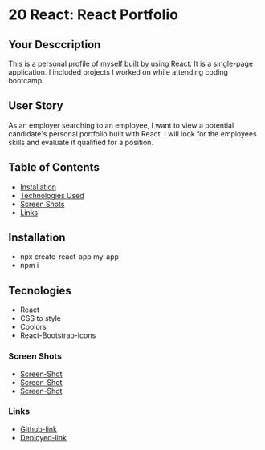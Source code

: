 # 20 React: React Portfolio

## Your Desccription

This is a personal profile of myself built by using React. It is a single-page application. I included projects I worked on while attending coding bootcamp. 

## User Story

As an employer searching to an employee, I want to view a potential candidate's personal portfolio built with React. I will look for the employees skills and evaluate if qualified for a position.

## Table of Contents

- [Installation](#installation)
- [Technologies Used](#technologies)
- [Screen Shots](#screen-shots)
- [Links](#links)

## Installation

- npx create-react-app my-app
- npm i

## Tecnologies

- React
- CSS to style
- Coolors 
- React-Bootstrap-Icons

### Screen Shots

- [Screen-Shot](react-portfolio/public/Assets/project-img-3.png)
- [Screen-Shot](react-portfolio/public/Assets/project-img-2.png)
- [Screen-Shot](react-portfolio/public/Assets/project-img-1.png)

### Links

- [Github-link](https://github.com/meskyA/react-portfolio)
- [Deployed-link](https://meskya.github.io/react-portfolio/)
